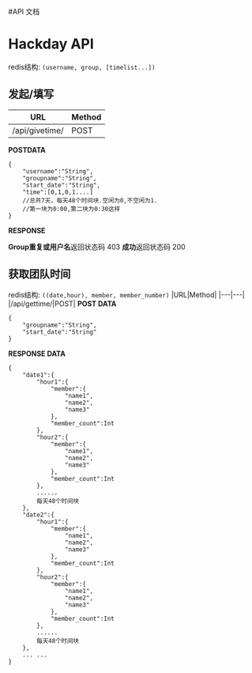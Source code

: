 #API 文档

# Hackday API
redis结构:
`(username, group, [timelist...])`

## 发起/填写
|URL|Method|
|---|---|
|/api/givetime/|POST|
**POSTDATA**
```
{
    "username":"String",
    "groupname":"String",
    "start_date":"String",
    "time":[0,1,0,1....]
    //总共7天，每天48个时间块.空闲为0,不空闲为1.
    //第一块为0:00,第二块为0:30这样
}
```
**RESPONSE**

**Group重复或用户名**返回状态码 403
**成功**返回状态码 200


## 获取团队时间
redis结构:
`((date,hour), member, member_number)`
|URL|Method|
|---|---|
|/api/gettime/|POST|
**POST DATA**
```
{
    "groupname":"String",
    "start_date":"String"
}
```

**RESPONSE DATA**
```
{
    "date1":{
        "hour1":{
            "member":{
                "name1",
                "name2",
                "name3"
            },
            "member_count":Int
        },
        "hour2":{
            "member":{
                "name1",
                "name2",
                "name3"
            },
            "member_count":Int
        },
        ......
        每天48个时间块
    },
    "date2":{
        "hour1":{
            "member":{
                "name1",
                "name2",
                "name3"
            },
            "member_count":Int
        },
        "hour2":{
            "member":{
                "name1",
                "name2",
                "name3"
            },
            "member_count":Int
        },
        ......
        每天48个时间块
    },
    ... ...
}
```
